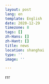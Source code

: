 ```yaml
---
layout: post
lang: en
template: English
date: 2020-12-29
timezone: 8
tags: []
zh-Hans: []
zh-Hant: []
title: news
location: shanghai
type: ''
image: ''

---
```

rrr
